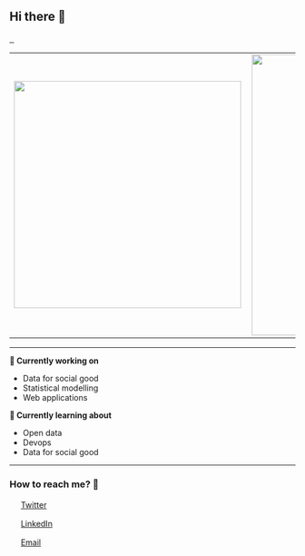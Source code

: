 ## Hi there 👋 

<p align="left">
  <a href="https://komarev.com/ghpvc/?username=fernandascovino&color=blue&style=flat" target="_blank">
    <img src="https://komarev.com/ghpvc/?username=fernandascovino&color=blue&style=flat" alt="">
  </a>
  <a href="https://img.shields.io/github/followers/fernandascovino?style=social" target="_blank">
    <img src="https://img.shields.io/github/followers/fernandascovino?style=social" alt="">
  </a>
  <a href="https://img.shields.io/twitter/follow/fernandascovino?style=social" target="_blank">
    <img src="https://img.shields.io/twitter/follow/fernandascovino?style=social" alt="">
  </a>
</p>

<center>
  <table>
    <tr>
        <td><img width="400px" align="left" src="https://github-readme-stats.vercel.app/api/top-langs/?username=fernandascovino&hide=html&layout=compact&theme=default" /></td>
        <td><img width="495px" align="left" src="https://github-readme-stats.vercel.app/api?username=fernandascovino&theme=default"/></td>
    </tr>   
  </table>
</center>

---

**🔭 Currently working on** 
- Data for social good
- Statistical modelling
- Web applications

**🌱 Currently learning about** 
- Open data
- Devops
- Data for social good

---  

### How to reach me? 📩 

<a href="https://twitter.com/fernandascovino"><img src="https://github.com/leticiadasilva/leticiadasilva/blob/main/images/twitter.png" width="16"></img></a> [Twitter](https://twitter.com/fernandascovino)   

<a href="https://www.linkedin.com/in/fernanda-scovino"><img src="https://github.com/leticiadasilva/leticiadasilva/blob/main/images/linkedin.png" width="16"></img></a> [LinkedIn](https://www.linkedin.com/in/fernanda-scovino)  

<a href="mailto:fscovinom@gmail.com"><img src="https://github.com/leticiadasilva/leticiadasilva/blob/main/images/email.png" width="16"></img></a> [Email](mailto:fscovinom@gmail.com)  
